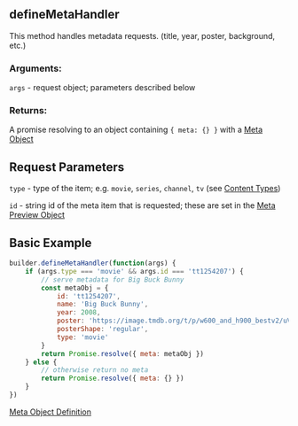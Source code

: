 ## defineMetaHandler

This method handles metadata requests. (title, year, poster, background, etc.)

### Arguments:

`args` - request object; parameters described below

### Returns:

A promise resolving to an object containing `{ meta: {} }` with a [Meta Object](../responses/meta.md)


## Request Parameters

``type`` - type of the item; e.g. `movie`, `series`, `channel`, `tv` (see [Content Types](../responses/content.types.md))

``id`` - string id of the meta item that is requested; these are set in the [Meta Preview Object](../responses/meta.md#meta-preview-object)


## Basic Example

```javascript
builder.defineMetaHandler(function(args) {
    if (args.type === 'movie' && args.id === 'tt1254207') {
        // serve metadata for Big Buck Bunny
        const metaObj = {
            id: 'tt1254207',
            name: 'Big Buck Bunny',
            year: 2008,
            poster: 'https://image.tmdb.org/t/p/w600_and_h900_bestv2/uVEFQvFMMsg4e6yb03xOfVsDz4o.jpg',
            posterShape: 'regular',
            type: 'movie'
        }
        return Promise.resolve({ meta: metaObj })
    } else {
        // otherwise return no meta
        return Promise.resolve({ meta: {} })
    }
})
```

[Meta Object Definition](../responses/meta.md)
